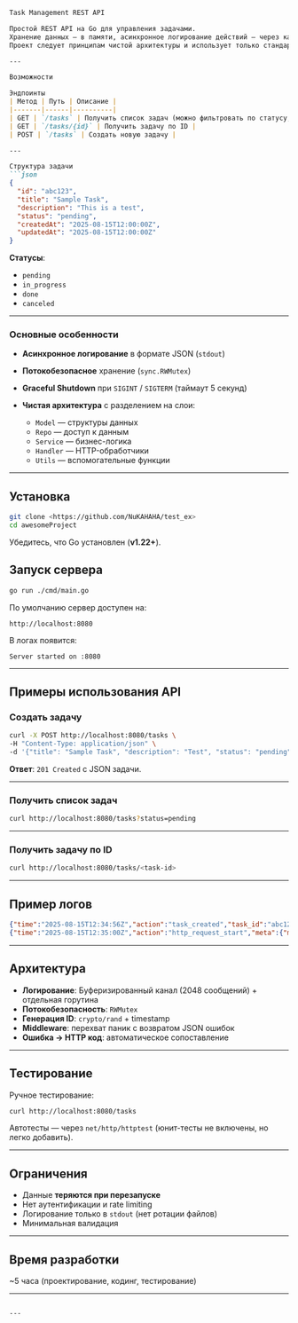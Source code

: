 

````markdown
Task Management REST API

Простой REST API на Go для управления задачами.  
Хранение данных — в памяти, асинхронное логирование действий — через канал и горутину.  
Проект следует принципам чистой архитектуры и использует только стандартные библиотеки Go (без внешних зависимостей).

---

Возможности

Эндпоинты
| Метод | Путь | Описание |
|-------|------|----------|
| GET | `/tasks` | Получить список задач (можно фильтровать по статусу, например `?status=pending`) |
| GET | `/tasks/{id}` | Получить задачу по ID |
| POST | `/tasks` | Создать новую задачу |

---

Структура задачи
```json
{
  "id": "abc123",
  "title": "Sample Task",
  "description": "This is a test",
  "status": "pending",
  "createdAt": "2025-08-15T12:00:00Z",
  "updatedAt": "2025-08-15T12:00:00Z"
}
````

**Статусы**:

* `pending`
* `in_progress`
* `done`
* `canceled`

---

### Основные особенности

* **Асинхронное логирование** в формате JSON (`stdout`)
* **Потокобезопасное** хранение (`sync.RWMutex`)
* **Graceful Shutdown** при `SIGINT` / `SIGTERM` (таймаут 5 секунд)
* **Чистая архитектура** с разделением на слои:

  * `Model` — структуры данных
  * `Repo` — доступ к данным
  * `Service` — бизнес-логика
  * `Handler` — HTTP-обработчики
  * `Utils` — вспомогательные функции

---

## Установка

```bash
git clone <https://github.com/NuKAHAHA/test_ex>
cd awesomeProject
```

Убедитесь, что Go установлен (**v1.22+**).

## Запуск сервера

```bash
go run ./cmd/main.go
```

По умолчанию сервер доступен на:

```
http://localhost:8080
```

В логах появится:

```
Server started on :8080
```

---

## Примеры использования API

### Создать задачу

```bash
curl -X POST http://localhost:8080/tasks \
-H "Content-Type: application/json" \
-d '{"title": "Sample Task", "description": "Test", "status": "pending"}'
```

**Ответ**: `201 Created` с JSON задачи.

---

### Получить список задач

```bash
curl http://localhost:8080/tasks?status=pending
```

---

### Получить задачу по ID

```bash
curl http://localhost:8080/tasks/<task-id>
```

---

## Пример логов

```json
{"time":"2025-08-15T12:34:56Z","action":"task_created","task_id":"abc123","meta":{"title":"Sample Task","status":"pending"}}
{"time":"2025-08-15T12:35:00Z","action":"http_request_start","meta":{"method":"GET","path":"/tasks"}}
```

---

## Архитектура

* **Логирование**: Буферизированный канал (2048 сообщений) + отдельная горутина
* **Потокобезопасность**: `RWMutex`
* **Генерация ID**: `crypto/rand` + timestamp
* **Middleware**: перехват паник с возвратом JSON ошибок
* **Ошибка → HTTP код**: автоматическое сопоставление

---

## Тестирование

Ручное тестирование:

```bash
curl http://localhost:8080/tasks
```

Автотесты — через `net/http/httptest` (юнит-тесты не включены, но легко добавить).

---

## Ограничения

* Данные **теряются при перезапуске**
* Нет аутентификации и rate limiting
* Логирование только в `stdout` (нет ротации файлов)
* Минимальная валидация

---

## Время разработки

\~5 часа (проектирование, кодинг, тестирование)

---

```

---


